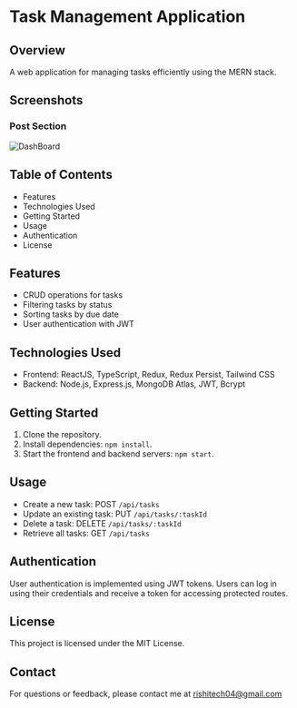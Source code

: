 # Task Management Application

## Overview

A web application for managing tasks efficiently using the MERN stack.

## Screenshots

### Post Section
![DashBoard](https://github.com/rishirawat04/Insta-Clone-Social-media-application-for-sharing-moments-with-friends/blob/main/client/public/instaPost.png)

## Table of Contents

- Features
- Technologies Used
- Getting Started
- Usage
- Authentication
- License

## Features

- CRUD operations for tasks
- Filtering tasks by status
- Sorting tasks by due date
- User authentication with JWT

## Technologies Used

- Frontend: ReactJS, TypeScript, Redux, Redux Persist, Tailwind CSS
- Backend: Node.js, Express.js, MongoDB Atlas, JWT, Bcrypt

## Getting Started

1. Clone the repository.
2. Install dependencies: `npm install`.
3. Start the frontend and backend servers: `npm start`.

## Usage

- Create a new task: POST `/api/tasks`
- Update an existing task: PUT `/api/tasks/:taskId`
- Delete a task: DELETE `/api/tasks/:taskId`
- Retrieve all tasks: GET `/api/tasks`

## Authentication

User authentication is implemented using JWT tokens. Users can log in using their credentials and receive a token for accessing protected routes.

## License

This project is licensed under the MIT License.

## Contact

For questions or feedback, please contact me at rishitech04@gmail.com

